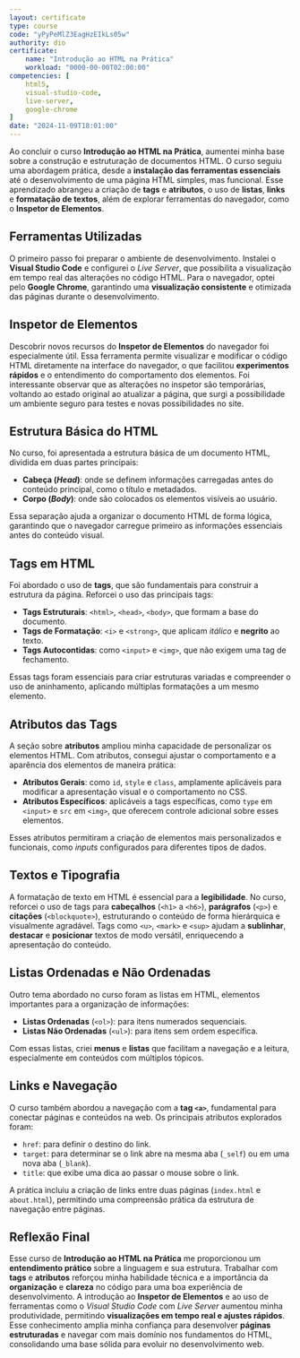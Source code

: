 ```yaml
---
layout: certificate
type: course
code: "yPyPeMlZ3EagHzEIkLs05w"
authority: dio
certificate:
    name: "Introdução ao HTML na Prática"
    workload: "0000-00-00T02:00:00"
competencies: [
    html5,
    visual-studio-code,
    live-server,
    google-chrome
]
date: "2024-11-09T18:01:00"
---
```


Ao concluir o curso **Introdução ao HTML na Prática**, aumentei minha base sobre a construção e estruturação de documentos HTML. O curso seguiu uma abordagem prática, desde a **instalação das ferramentas essenciais** até o desenvolvimento de uma página HTML simples, mas funcional. Esse aprendizado abrangeu a criação de **tags** e **atributos**, o uso de **listas**, **links** e **formatação de textos**, além de explorar ferramentas do navegador, como o **Inspetor de Elementos**.

## Ferramentas Utilizadas

O primeiro passo foi preparar o ambiente de desenvolvimento. Instalei o **Visual Studio Code** e configurei o *Live Server*, que possibilita a visualização em tempo real das alterações no código HTML. Para o navegador, optei pelo **Google Chrome**, garantindo uma **visualização consistente** e otimizada das páginas durante o desenvolvimento.

## Inspetor de Elementos

Descobrir novos recursos do **Inspetor de Elementos** do navegador foi especialmente útil. Essa ferramenta permite visualizar e modificar o código HTML diretamente na interface do navegador, o que facilitou **experimentos rápidos** e o entendimento do comportamento dos elementos. Foi interessante observar que as alterações no inspetor são temporárias, voltando ao estado original ao atualizar a página, que surgi a possibilidade um ambiente seguro para testes e novas possibilidades no site.

## Estrutura Básica do HTML

No curso, foi apresentada a estrutura básica de um documento HTML, dividida em duas partes principais:

- **Cabeça (*Head*)**: onde se definem informações carregadas antes do conteúdo principal, como o título e metadados.
- **Corpo (*Body*)**: onde são colocados os elementos visíveis ao usuário.

Essa separação ajuda a organizar o documento HTML de forma lógica, garantindo que o navegador carregue primeiro as informações essenciais antes do conteúdo visual.

## Tags em HTML

Foi abordado o uso de **tags**, que são fundamentais para construir a estrutura da página. Reforcei o uso das principais tags:

- **Tags Estruturais**: `<html>`, `<head>`, `<body>`, que formam a base do documento.
- **Tags de Formatação**: `<i>` e `<strong>`, que aplicam *itálico* e **negrito** ao texto.
- **Tags Autocontidas**: como `<input>` e `<img>`, que não exigem uma tag de fechamento.

Essas tags foram essenciais para criar estruturas variadas e compreender o uso de aninhamento, aplicando múltiplas formatações a um mesmo elemento.

## Atributos das Tags

A seção sobre **atributos** ampliou minha capacidade de personalizar os elementos HTML. Com atributos, consegui ajustar o comportamento e a aparência dos elementos de maneira prática:

- **Atributos Gerais**: como `id`, `style` e `class`, amplamente aplicáveis para modificar a apresentação visual e o comportamento no CSS.
- **Atributos Específicos**: aplicáveis a tags específicas, como `type` em `<input>` e `src` em `<img>`, que oferecem controle adicional sobre esses elementos.

Esses atributos permitiram a criação de elementos mais personalizados e funcionais, como *inputs* configurados para diferentes tipos de dados.

## Textos e Tipografia

A formatação de texto em HTML é essencial para a **legibilidade**. No curso, reforcei o uso de tags para **cabeçalhos** (`<h1>` a `<h6>`), **parágrafos** (`<p>`) e **citações** (`<blockquote>`), estruturando o conteúdo de forma hierárquica e visualmente agradável. Tags como `<u>`, `<mark>` e `<sup>` ajudam a **sublinhar**, **destacar** e **posicionar** textos de modo versátil, enriquecendo a apresentação do conteúdo.

## Listas Ordenadas e Não Ordenadas

Outro tema abordado no curso foram as listas em HTML, elementos importantes para a organização de informações:

- **Listas Ordenadas** (`<ol>`): para itens numerados sequenciais.
- **Listas Não Ordenadas** (`<ul>`): para itens sem ordem específica.

Com essas listas, criei **menus** e **listas** que facilitam a navegação e a leitura, especialmente em conteúdos com múltiplos tópicos.

## Links e Navegação

O curso também abordou a navegação com a **tag `<a>`**, fundamental para conectar páginas e conteúdos na web. Os principais atributos explorados foram:

- `href`: para definir o destino do link.
- `target`: para determinar se o link abre na mesma aba (`_self`) ou em uma nova aba (`_blank`).
- `title`: que exibe uma dica ao passar o mouse sobre o link.

A prática incluiu a criação de links entre duas páginas (`index.html` e `about.html`), permitindo uma compreensão prática da estrutura de navegação entre páginas.

## Reflexão Final

Esse curso de **Introdução ao HTML na Prática** me proporcionou um **entendimento prático** sobre a linguagem e sua estrutura. Trabalhar com **tags** e **atributos** reforçou minha habilidade técnica e a importância da **organização** e **clareza** no código para uma boa experiência de desenvolvimento. A introdução ao **Inspetor de Elementos** e ao uso de ferramentas como o *Visual Studio Code* com *Live Server* aumentou minha produtividade, permitindo **visualizações em tempo real e ajustes rápidos**. Esse conhecimento amplia minha confiança para desenvolver **páginas estruturadas** e navegar com mais domínio nos fundamentos do HTML, consolidando uma base sólida para evoluir no desenvolvimento web.